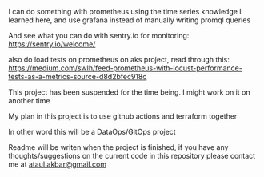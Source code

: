 
I can do something with prometheus using the time series knowledge I learned here, and use grafana instead of manually writing promql queries

And see what you can do with sentry.io for monitoring: https://sentry.io/welcome/ 

also do load tests on prometheus on aks project, read through this: https://medium.com/swlh/feed-prometheus-with-locust-performance-tests-as-a-metrics-source-d8d2bfec918c 


This project has been suspended for the time being. I might work on it on another time

My plan in this project is to use github actions and terraform together

In other word this will be a DataOps/GitOps project

Readme will be writen when the project is finished, if you have any thoughts/suggestions on the current code in this repository please contact me at ataul.akbar@gmail.com
